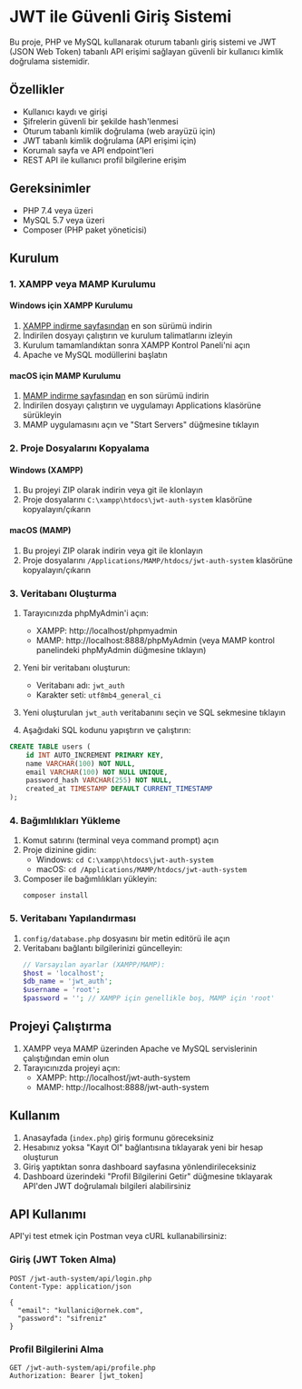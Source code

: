 # JWT ile Güvenli Giriş Sistemi

Bu proje, PHP ve MySQL kullanarak oturum tabanlı giriş sistemi ve JWT (JSON Web Token) tabanlı API erişimi sağlayan güvenli bir kullanıcı kimlik doğrulama sistemidir.

## Özellikler

- Kullanıcı kaydı ve girişi
- Şifrelerin güvenli bir şekilde hash'lenmesi
- Oturum tabanlı kimlik doğrulama (web arayüzü için)
- JWT tabanlı kimlik doğrulama (API erişimi için)
- Korumalı sayfa ve API endpoint'leri
- REST API ile kullanıcı profil bilgilerine erişim

## Gereksinimler

- PHP 7.4 veya üzeri
- MySQL 5.7 veya üzeri
- Composer (PHP paket yöneticisi)

## Kurulum

### 1. XAMPP veya MAMP Kurulumu

#### Windows için XAMPP Kurulumu
1. [XAMPP indirme sayfasından](https://www.apachefriends.org/) en son sürümü indirin
2. İndirilen dosyayı çalıştırın ve kurulum talimatlarını izleyin
3. Kurulum tamamlandıktan sonra XAMPP Kontrol Paneli'ni açın
4. Apache ve MySQL modüllerini başlatın

#### macOS için MAMP Kurulumu
1. [MAMP indirme sayfasından](https://www.mamp.info/) en son sürümü indirin
2. İndirilen dosyayı çalıştırın ve uygulamayı Applications klasörüne sürükleyin
3. MAMP uygulamasını açın ve "Start Servers" düğmesine tıklayın

### 2. Proje Dosyalarını Kopyalama

#### Windows (XAMPP)
1. Bu projeyi ZIP olarak indirin veya git ile klonlayın
2. Proje dosyalarını `C:\xampp\htdocs\jwt-auth-system` klasörüne kopyalayın/çıkarın

#### macOS (MAMP)
1. Bu projeyi ZIP olarak indirin veya git ile klonlayın
2. Proje dosyalarını `/Applications/MAMP/htdocs/jwt-auth-system` klasörüne kopyalayın/çıkarın

### 3. Veritabanı Oluşturma

1. Tarayıcınızda phpMyAdmin'i açın:
   - XAMPP: http://localhost/phpmyadmin
   - MAMP: http://localhost:8888/phpMyAdmin (veya MAMP kontrol panelindeki phpMyAdmin düğmesine tıklayın)

2. Yeni bir veritabanı oluşturun:
   - Veritabanı adı: `jwt_auth`
   - Karakter seti: `utf8mb4_general_ci`

3. Yeni oluşturulan `jwt_auth` veritabanını seçin ve SQL sekmesine tıklayın

4. Aşağıdaki SQL kodunu yapıştırın ve çalıştırın:

```sql
CREATE TABLE users (
    id INT AUTO_INCREMENT PRIMARY KEY,
    name VARCHAR(100) NOT NULL,
    email VARCHAR(100) NOT NULL UNIQUE,
    password_hash VARCHAR(255) NOT NULL,
    created_at TIMESTAMP DEFAULT CURRENT_TIMESTAMP
);
```

### 4. Bağımlılıkları Yükleme

1. Komut satırını (terminal veya command prompt) açın
2. Proje dizinine gidin:
   - Windows: `cd C:\xampp\htdocs\jwt-auth-system`
   - macOS: `cd /Applications/MAMP/htdocs/jwt-auth-system`
3. Composer ile bağımlılıkları yükleyin:
   ```
   composer install
   ```

### 5. Veritabanı Yapılandırması

1. `config/database.php` dosyasını bir metin editörü ile açın
2. Veritabanı bağlantı bilgilerinizi güncelleyin:
   ```php
   // Varsayılan ayarlar (XAMPP/MAMP):
   $host = 'localhost';
   $db_name = 'jwt_auth';
   $username = 'root';
   $password = ''; // XAMPP için genellikle boş, MAMP için 'root'
   ```

## Projeyi Çalıştırma

1. XAMPP veya MAMP üzerinden Apache ve MySQL servislerinin çalıştığından emin olun
2. Tarayıcınızda projeyi açın:
   - XAMPP: http://localhost/jwt-auth-system
   - MAMP: http://localhost:8888/jwt-auth-system

## Kullanım

1. Anasayfada (`index.php`) giriş formunu göreceksiniz
2. Hesabınız yoksa "Kayıt Ol" bağlantısına tıklayarak yeni bir hesap oluşturun
3. Giriş yaptıktan sonra dashboard sayfasına yönlendirileceksiniz
4. Dashboard üzerindeki "Profil Bilgilerini Getir" düğmesine tıklayarak API'den JWT doğrulamalı bilgileri alabilirsiniz

## API Kullanımı

API'yi test etmek için Postman veya cURL kullanabilirsiniz:

### Giriş (JWT Token Alma)

```
POST /jwt-auth-system/api/login.php
Content-Type: application/json

{
  "email": "kullanici@ornek.com",
  "password": "sifreniz"
}
```

### Profil Bilgilerini Alma

```
GET /jwt-auth-system/api/profile.php
Authorization: Bearer [jwt_token]
```
